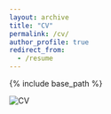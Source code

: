 ```yaml
---
layout: archive
title: "CV"
permalink: /cv/
author_profile: true
redirect_from:
  - /resume
---
```


{% include base_path %}

![CV](http://alexpiche.github.io/files/Piche_Alexandre_CV.png)
